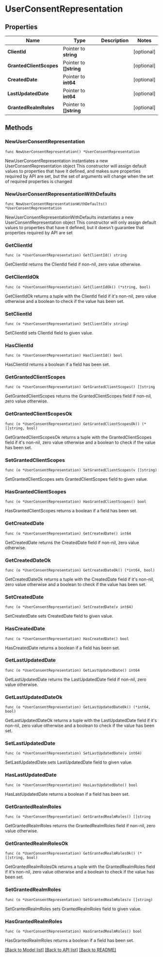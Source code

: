 # UserConsentRepresentation

## Properties

Name | Type | Description | Notes
------------ | ------------- | ------------- | -------------
**ClientId** | Pointer to **string** |  | [optional] 
**GrantedClientScopes** | Pointer to **[]string** |  | [optional] 
**CreatedDate** | Pointer to **int64** |  | [optional] 
**LastUpdatedDate** | Pointer to **int64** |  | [optional] 
**GrantedRealmRoles** | Pointer to **[]string** |  | [optional] 

## Methods

### NewUserConsentRepresentation

`func NewUserConsentRepresentation() *UserConsentRepresentation`

NewUserConsentRepresentation instantiates a new UserConsentRepresentation object
This constructor will assign default values to properties that have it defined,
and makes sure properties required by API are set, but the set of arguments
will change when the set of required properties is changed

### NewUserConsentRepresentationWithDefaults

`func NewUserConsentRepresentationWithDefaults() *UserConsentRepresentation`

NewUserConsentRepresentationWithDefaults instantiates a new UserConsentRepresentation object
This constructor will only assign default values to properties that have it defined,
but it doesn't guarantee that properties required by API are set

### GetClientId

`func (o *UserConsentRepresentation) GetClientId() string`

GetClientId returns the ClientId field if non-nil, zero value otherwise.

### GetClientIdOk

`func (o *UserConsentRepresentation) GetClientIdOk() (*string, bool)`

GetClientIdOk returns a tuple with the ClientId field if it's non-nil, zero value otherwise
and a boolean to check if the value has been set.

### SetClientId

`func (o *UserConsentRepresentation) SetClientId(v string)`

SetClientId sets ClientId field to given value.

### HasClientId

`func (o *UserConsentRepresentation) HasClientId() bool`

HasClientId returns a boolean if a field has been set.

### GetGrantedClientScopes

`func (o *UserConsentRepresentation) GetGrantedClientScopes() []string`

GetGrantedClientScopes returns the GrantedClientScopes field if non-nil, zero value otherwise.

### GetGrantedClientScopesOk

`func (o *UserConsentRepresentation) GetGrantedClientScopesOk() (*[]string, bool)`

GetGrantedClientScopesOk returns a tuple with the GrantedClientScopes field if it's non-nil, zero value otherwise
and a boolean to check if the value has been set.

### SetGrantedClientScopes

`func (o *UserConsentRepresentation) SetGrantedClientScopes(v []string)`

SetGrantedClientScopes sets GrantedClientScopes field to given value.

### HasGrantedClientScopes

`func (o *UserConsentRepresentation) HasGrantedClientScopes() bool`

HasGrantedClientScopes returns a boolean if a field has been set.

### GetCreatedDate

`func (o *UserConsentRepresentation) GetCreatedDate() int64`

GetCreatedDate returns the CreatedDate field if non-nil, zero value otherwise.

### GetCreatedDateOk

`func (o *UserConsentRepresentation) GetCreatedDateOk() (*int64, bool)`

GetCreatedDateOk returns a tuple with the CreatedDate field if it's non-nil, zero value otherwise
and a boolean to check if the value has been set.

### SetCreatedDate

`func (o *UserConsentRepresentation) SetCreatedDate(v int64)`

SetCreatedDate sets CreatedDate field to given value.

### HasCreatedDate

`func (o *UserConsentRepresentation) HasCreatedDate() bool`

HasCreatedDate returns a boolean if a field has been set.

### GetLastUpdatedDate

`func (o *UserConsentRepresentation) GetLastUpdatedDate() int64`

GetLastUpdatedDate returns the LastUpdatedDate field if non-nil, zero value otherwise.

### GetLastUpdatedDateOk

`func (o *UserConsentRepresentation) GetLastUpdatedDateOk() (*int64, bool)`

GetLastUpdatedDateOk returns a tuple with the LastUpdatedDate field if it's non-nil, zero value otherwise
and a boolean to check if the value has been set.

### SetLastUpdatedDate

`func (o *UserConsentRepresentation) SetLastUpdatedDate(v int64)`

SetLastUpdatedDate sets LastUpdatedDate field to given value.

### HasLastUpdatedDate

`func (o *UserConsentRepresentation) HasLastUpdatedDate() bool`

HasLastUpdatedDate returns a boolean if a field has been set.

### GetGrantedRealmRoles

`func (o *UserConsentRepresentation) GetGrantedRealmRoles() []string`

GetGrantedRealmRoles returns the GrantedRealmRoles field if non-nil, zero value otherwise.

### GetGrantedRealmRolesOk

`func (o *UserConsentRepresentation) GetGrantedRealmRolesOk() (*[]string, bool)`

GetGrantedRealmRolesOk returns a tuple with the GrantedRealmRoles field if it's non-nil, zero value otherwise
and a boolean to check if the value has been set.

### SetGrantedRealmRoles

`func (o *UserConsentRepresentation) SetGrantedRealmRoles(v []string)`

SetGrantedRealmRoles sets GrantedRealmRoles field to given value.

### HasGrantedRealmRoles

`func (o *UserConsentRepresentation) HasGrantedRealmRoles() bool`

HasGrantedRealmRoles returns a boolean if a field has been set.


[[Back to Model list]](../README.md#documentation-for-models) [[Back to API list]](../README.md#documentation-for-api-endpoints) [[Back to README]](../README.md)


